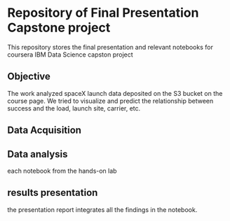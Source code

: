 # Repository of Final Presentation Capstone project
This repository stores the final presentation and relevant notebooks for coursera IBM Data Science capston project

## Objective
The work analyzed spaceX launch data deposited on the S3 bucket on the course page. We tried to visualize and predict the relationship between success and the load, launch site, carrier, etc.

## Data Acquisition

## Data analysis

each notebook from the hands-on lab

## results presentation

the presentation report integrates all the findings in the notebook.
